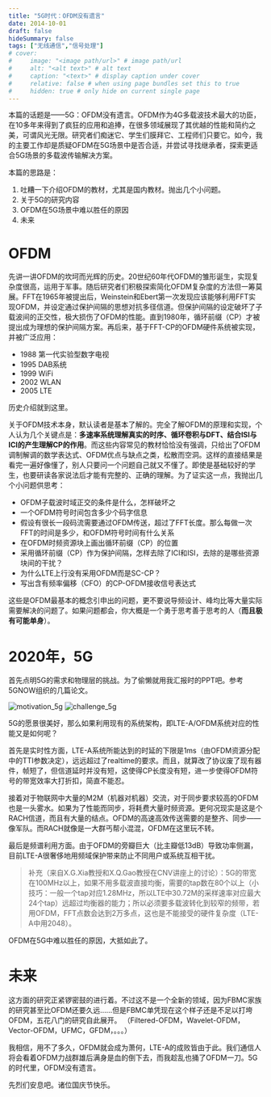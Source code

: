 ```yaml
---
title: "5G时代：OFDM没有遗言"
date: 2014-10-01
draft: false
hideSummary: false
tags: ["无线通信","信号处理"]
# cover:
#     image: "<image path/url>" # image path/url
#     alt: "<alt text>" # alt text
#     caption: "<text>" # display caption under cover
#     relative: false # when using page bundles set this to true
#     hidden: true # only hide on current single page
---
```


本篇的话题是——5G：OFDM没有遗言。OFDM作为4G多载波技术最大的功臣，在10多年来得到了疯狂的应用和追捧，在很多领域展现了其优越的性能和简约之美，可谓风光无限。研究者们痴迷它、学生们膜拜它、工程师们只要它。如今，我的主要工作却是质疑OFDM在5G场景中是否合适，并尝试寻找继承者，探索更适合5G场景的多载波传输解决方案。

本篇的思路是：
1. 吐糟一下介绍OFDM的教材，尤其是国内教材。抛出几个小问题。
2. 关于5G的研究内容
3. OFDM在5G场景中难以胜任的原因
4. 未来

# OFDM
先讲一讲OFDM的坎坷而光辉的历史。20世纪60年代OFDM的雏形诞生，实现复杂度很高，运用于军事。随后研究者们积极探索简化OFDM复杂度的方法但一筹莫展。FFT在1965年被提出后，Weinstein和Ebert第一次发现应该能够利用FFT实现OFDM，并设定通过保护间隔的思想对抗多径信道。但保护间隔的设定破坏了子载波间的正交性，极大损伤了OFDM的性能。直到1980年，循环前缀（CP）才被提出成为理想的保护间隔方案。再后来，基于FFT-CP的OFDM硬件系统被实现，并被广泛应用：
- 1988 第一代实验型数字电视
- 1995 DAB系统
- 1999 WiFi
- 2002 WLAN
- 2005 LTE

历史介绍就到这里。

关于OFDM技术本身，默认读者是基本了解的。完全了解OFDM的原理和实现，个人认为几个关键点是：**多速率系统理解真实的时序、循环卷积与DFT、结合ISI与ICI的产生理解CP的作用**。而这些内容常见的教材恰恰没有强调，只给出了OFDM调制解调的数学表达式、OFDM优点与缺点之类，松散而空洞。这样的直接结果是看完一遍好像懂了，别人只要问一个问题自己就又不懂了。即使是基础较好的学生，也要研读各家说法后才能有完整的、正确的理解。为了证实这一点，我抛出几个小问题供思考：
- OFDM子载波时域正交的条件是什么，怎样破坏之
- 一个OFDM符号时间包含多少个码字信息
- 假设有很长一段码流需要通过OFDM传送，超过了FFT长度。那么每做一次FFT的时间是多少，和OFDM符号时间有什么关系
- 在OFDM时频资源块上画出循环前缀（CP）的位置
- 采用循环前缀（CP）作为保护间隔，怎样去除了ICI和ISI，去除的是哪些资源块间的干扰？
- 为什么LTE上行没有采用OFDM而是SC-CP？
- 写出含有频率偏移（CFO）的CP-OFDM接收信号表达式

这些是OFDM最基本的概念引申出的问题，更不要说导频设计、峰均比等大量实际需要解决的问题了。如果问题都会，你大概是一个勇于思考善于思考的人（**而且极有可能单身**）。

# 2020年，5G

首先点明5G的需求和物理层的挑战。为了偷懒就用我汇报时的PPT吧。参考5GNOW组织的几篇论文。

![motivation_5g]()
![challenge_5g]()

5G的愿景很美好，那么如果利用现有的系统架构，即LTE-A/OFDM系统对应的性能又是如何呢？

首先是实时性方面，LTE-A系统所能达到的时延的下限是1ms（由OFDM资源分配中的TTI参数决定），远远超过了realtime的要求。而且，就算改了协议废了现有器件，帧短了，但信道延时并没有短，这使得CP长度没有短，进一步使得OFDM符号的带宽效率大打折扣，简直不能忍。

接着对于物联网中大量的M2M（机器对机器）交流，对于同步要求较高的OFDM也是一头雾水。如果为了性能而同步，将耗费大量时频资源。更何况现实是这是个RACH信道，而且有大量的结点。OFDM的高速高效传送需要的是整齐、同步——像军队。而RACH就像是一大群丐帮小混混，OFDM在这里玩不转。

最后是频谱利用方面。由于OFDM的旁瓣巨大（比主瓣低13dB）导致功率侧漏，目前LTE-A很奢侈地用频域保护带来防止不同用户或系统互相干扰。

> 补充（来自X.G.Xia教授和X.Q.Gao教授在CNV讲座上的讨论）：5G的带宽在100MHz以上，如果不用多载波直接均衡，需要的tap数在80个以上（小技巧：一般一个tap对应1.28MHz，所以LTE中30.72M的采样速率对应最大24个tap）远超过均衡器的能力；所以必须要多载波转化到较窄的频带，若用OFDM，FFT点数会达到2万多点，这也是不能接受的硬件复杂度（LTE-A中用2048）。

OFDM在5G中难以胜任的原因，大抵如此了。

# 未来

这方面的研究正紧锣密鼓的进行着。不过这不是一个全新的领域，因为FBMC家族的研究甚至比OFDM还要久远……但是FBMC单凭现在这个样子还是不足以打垮OFDM，五花八门的研究自此展开。
（Filtered-OFDM，Wavelet-OFDM，Vector-OFDM，UFMC，GFDM，。。。）

我相信，用不了多久，OFDM就会成为萧何，LTE-A的成败皆由于此。我们通信人将会看着OFDM力战群雄后满身是血的倒下去，而我趁乱也捅了OFDM一刀。5G的时代里，OFDM没有遗言。

先烈们安息吧。诸位国庆节快乐。